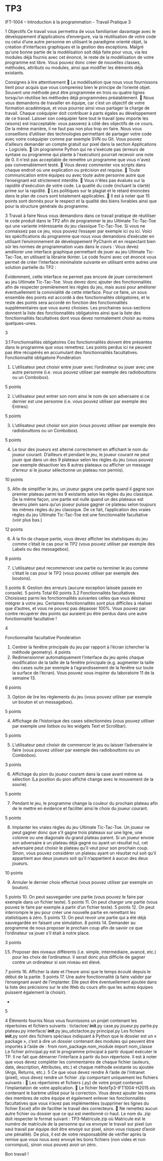 # TP3
IFT-1004 – Introduction à la programmation - Travail Pratique 3

1 Objectifs
Ce travail vous permettra de vous familiariser davantage avec le développement d’applications d’envergure,
via la réutilisation de votre code ou celui d’une autre personne en utilisant le paradigme orienté objet, la
création d’interfaces graphiques et la gestion des exceptions. Malgré qu’une bonne partie de la modélisation
soit déjà faite pour vous, via les modules déjà fournis avec cet énoncé, le reste de la modélisation de votre
programme est libre. Vous pouvez donc créer de nouvelles classes, méthodes, attributs ou modules, ainsi que
modifier les éléments déjà existants.

 Consignes à lire attentivement
 La modélisation que nous vous fournissons tient pour acquis que vous compreniez bien le principe de
l’orienté objet. Souvent une méthode peut être programmée en trois ou quatre lignes lorsqu’on
réutilise les méthodes déjà programmées préalablement.
 Nous vous demandons de travailler en équipe, car c’est un objectif de votre formation académique, et
vous pourrez ainsi vous partager la charge de travail. Chaque coéquipier doit contribuer à parts égales
au développement de ce travail. Laisser son coéquipier faire tout le travail (peu importe les raisons)
est inacceptable: vous passerez à côté des objectifs de ce cours. De la même manière, il ne faut pas
non plus trop en faire. Nous vous conseillons d’utiliser des technologies permettant de partager votre
code avec votre coéquipier comme par exemple SVN ou Git. Vous pouvez d’ailleurs demander un
compte gratuit sur pixel dans la section Applications + Logiciels.
 Un programme Python qui ne s'exécute pas (erreurs de syntaxe ou programme qui plante à
l'exécution) pourrait recevoir une note de 0. Il n'est pas acceptable de remettre un programme que
vous n'avez pas convenablement testé.
 Vous devez commenter vos scripts dans chaque endroit où une explication ou précision est requise.
 Toute communication entre équipes ou avec toute autre personne autre que l’enseignant est
strictement interdite.
 Vous n'êtes pas évalués sur la rapidité d'exécution de votre code. La qualité du code (incluant la
clarté) prime sur la rapidité.
 Les politiques sur le plagiat et le retard énoncées dans le plan de cours sont totalement applicables.
 Il est à noter que 15 points sont donnés pour le respect et la qualité des biens livrables ainsi que pour
la structure générale du programme.

3 Travail à faire
Nous vous demandons dans ce travail pratique de réutiliser le code produit dans le TP2 afin de programmer
le jeu Ultimate Tic-Tac-Toe qui une variante intéressante du jeu classique Tic-Tac-Toe. Si vous ne connaissez
pas ce jeu, vous pouvez l’essayer par exemple ici ou ici. Voici les spécifications du programme que nous
vous demandons d’exécuter en utilisant l’environnement de développement PyCharm et en respectant bien
sûr les normes de programmation vues dans le cours :
Vous devez améliorer une interface graphique permettant de jouer au jeu Ultimate Tic-Tac-Toe, en utilisant
la librairie tkinter. Le code fourni avec cet énoncé vous permet de créer l’interface minimaliste suivante en
utilisant entre autres une solution partielle du TP2 :

Évidemment, cette interface ne permet pas encore de jouer correctement au jeu Utlimate Tic-Tac-Toe. Vous
devez donc ajouter des fonctionnalités afin de respecter premièrement les règles du jeu, mais aussi pour
améliorer éventuellement la convivialité de cette interface. Pour ce faire, un sous ensemble des points est
accordé à des fonctionnalités obligatoires, et le reste des points sera accordé en fonction des fonctionnalités
supplémentaires que vous aurez choisies.
Les prochaines sous-sections donnent la liste des fonctionnalités obligatoires ainsi que la liste des
fonctionnalités facultatives dont vous devez normalement choisir au moins quelques-unes.


3

3.1 Fonctionnalités obligatoires
Ces fonctionnalités doivent être présentes dans le programme que vous remettrez. Les points perdus ici ne
peuvent pas être récupérés en accumulant des fonctionnalités facultatives.
Fonctionnalité obligatoire Pondération
1. L’utilisateur peut choisir entre jouer avec l’ordinateur ou jouer avec une autre personne
(i.e. vous pouvez utiliser par exemple des radiobouttons ou un Combobox).

5 points

2. L’utilisateur peut entrer son nom ainsi le nom de son adversaire si ce dernier est une
personne (i.e. vous pouvez utiliser par exemple des Entries).

5 points

3. L’utilisateur peut choisir son pion (vous pouvez utiliser par exemple des radiobouttons
ou un Combobox).

5 points

4. Le tour des joueurs est alterné correctement en affichant le nom du joueur courant.
D’ailleurs et pendant le jeu, le joueur courant ne peut jouer que dans un des 9 plateaux
selon les règles du jeu (vous pouvez par exemple désactiver les 8 autres plateaux ou
afficher un message d’erreur si le joueur sélectionne un plateau non permis).

10 points

5. Afin de simplifier le jeu, un joueur gagne une partie quand il gagne son premier
plateau parmi les 9 existants selon les règles du jeu classique. De la même façon, une
partie est nulle quand un des plateaux est devenu plein sans qu’un joueur puisse gagner
ce plateau selon toujours les mêmes règles du jeu classique. De ce fait, l’application
des vraies règles du jeu Ultimate Tic-Tac-Toe est une fonctionnalité facultative (voir
plus bas.)

12 points

6. À la fin de chaque partie, vous devez afficher les statistiques du jeu comme c’était le
cas pour le TP2 (vous pouvez utiliser par exemple des Labels ou des messagebox).

8 points

7. L’utilisateur peut recommencer une partie ou terminer le jeu comme c’était le cas pour
le TP2 (vous pouvez utiliser par exemple des boutons).

5 points
8. Gestion des erreurs (aucune exception laissée passée en console). 5 points
Total 60 points
3.2 Fonctionnalités facultatives
Choisissez parmi les fonctionnalités suivantes celles que vous désirez intégrer à votre jeu. Certaines
fonctionnalités sont plus difficiles à réaliser que d’autres, et vous ne pouvez pas dépasser 100%. Vous
pouvez par contre récupérer des points qui auraient pu être perdus dans une autre fonctionnalité facultative !


4

Fonctionnalité facultative Pondération
1. Centrer la fenêtre principale du jeu par rapport à l’écran (chercher la méthode geometry). 4 points
2. Redimensionner automatiquement l’interface du jeu après chaque modification de la taille de
la fenêtre principale (e.g. augmenter la taille des cases suite par exemple à l’agrandissement
de la fenêtre sur toute la surface de l’écran). Vous pouvez vous inspirer du laboratoire 11 de
la semaine 13.

6 points

3. Option de lire les règlements du jeu (vous pouvez utiliser par exemple un bouton et un
messagebox).

5 points

4. Affichage de l’historique des cases sélectionnées (vous pouvez utiliser par exemple une
listbox ou les widgets Text et Scrollbar).

5 points

5. L’utilisateur peut choisir de commencer le jeu ou laisser l’adversaire le faire (vous pouvez
utiliser par exemple des radiobouttons ou un Combobox).

3 points

6. Affichage du pion du joueur courant dans la case avant même sa sélection (La position du
pion affiché change avec le mouvement de la sourie).

5 points

7. Pendant le jeu, le programme change la couleur du prochain plateau afin de le mettre en
évidence et faciliter ainsi le choix du joueur courant.

5 points

8. Implanter les vraies règles du jeu Ultimate Tic-Tac-Toe. Un joueur ne peut gagner donc que
s’il gagne trois plateaux sur une ligne, une colonne ou une diagonale du grand plateau parent.
Si un joueur envoie son adversaire à un plateau déjà gagné ou ayant un résultat nul, cet
adversaire peut choisir le plateau qu’il veut pour son prochain coup. Sinon, vous pouvez
considérer un plateau ayant un résultat nul soit qu’il appartient aux deux joueurs soit qu’il
n’appartient à aucun des deux joueurs.

10 points

9. Annuler le dernier choix effectué (vous pouvez utiliser par exemple un bouton).

5 points
10. On peut sauvegarder une partie (vous pouvez le faire par exemple dans un fichier texte). 5 points
11. On peut charger une partie (vous pouvez le faire par exemple à partir d’un fichier texte). 5 points
12. On peut interrompre le jeu pour créer une nouvelle partie en remettant les statistiques à zéro. 5 points
13. On peut revoir une partie qui a été déjà sauvegardée en faisant une simulation. 8 points
14. Demander au programme de nous proposer le prochain coup afin de savoir ce que
l’ordinateur va jouer s’il était à notre place.

3 points

15. Proposer des niveaux différents (i.e. simple, intermédiaire, avancé, etc.) pour les choix de
l’ordinateur. Il serait donc plus difficile de gagner contre un ordinateur si son niveau est
élevé.

7 points
16. Afficher la date et l’heure ainsi que le temps écoulé depuis le début de la partie. 5 points
17. Une autre fonctionnalité (à faire valider par l’enseignant avant de l’implanter. Elle peut être
éventuellement ajoutée dans la liste des précisions sur le site Web du cours afin que les autres
équipes puissent également la choisir).

-


5

4 Éléments fournis
Nous vous fournissons un projet contenant les répertoires et fichiers suivants :
tictactoe/
__init__.py
case.py
joueur.py
partie.py
plateau.py
interface/
__init__.py
jeu_utictactoe.py
principal.py
Les fichiers __init__.py sont des fichiers spéciaux indiquant à Python que le dossier est un « package », c’est
à dire un dossier contenant des modules qui peuvent être importés à l’aide de :
from nom_package.nom_module import nom_classe
Le fichier principal.py est le programme principal à partir duquel exécuter le TP. Il ne fait que démarrer
l’interface à partir du bon répertoire. Il est à noter que vous devez compléter les commentaires de chaque
fichier (auteurs, date, description, Attributes, etc.) et chaque méthode existante ou ajoutée (Args, Returns,
etc.).
5 Ce que vous devez rendre
À l’aide de l’intranet (pixel), vous devez rendre un fichier .zip comportant uniquement les fichiers suivants :
 Les répertoires et fichiers (.py) de votre projet contenant l’implantation de votre application.
 Le fichier NoteTp3-IFT1004-H2015.xls contenant le barème utilisé pour la correction. Vous devez
ajouter les noms des membres de votre équipe et également enlever les fonctionnalités facultatives
que vous n’avez pas implémentées (supprimer les lignes du fichier Excel) afin de faciliter le travail
des correcteurs.
 Ne remettez aucun autre fichier ou dossier que ce qui est mentionné ci-haut.
Le nom du .zip doit respecter le format suivant : TP3-Matricule.zip où Matricule est le numéro de matricule
de la personne qui va envoyer le travail sur pixel (un seul travail par équipe doit être envoyé sur pixel,
sinon vous risquez d’avoir une pénalité).
De plus, il est de votre responsabilité de vérifier après la remise que vous nous avez envoyé les bons fichiers
(non vides et non corrompus), sinon vous pouvez avoir un zéro.

Bon travail !
